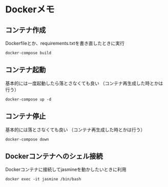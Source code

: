 # Dockerメモ

## コンテナ作成
Dockerfileとか、requirements.txtを書き直したときに実行

``docker-compose build``

## コンテナ起動
基本的には一度起動したら落とさなくても良い
（コンテナ再生成した時とかは行う）

``docker-compose up -d``

## コンテナ停止
基本的には落とさなくても良い
（コンテナ再生成した時とかは行う）

``docker-compose down``

## Dockerコンテナへのシェル接続
Dockerコンテナに接続してjasmineを動かしたいときに利用

``docker exec -it jasmine /bin/bash``
